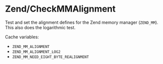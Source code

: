 # Zend/CheckMMAlignment

Test and set the alignment defines for the Zend memory manager (`ZEND_MM`). This
also does the logarithmic test.

Cache variables:

* `ZEND_MM_ALIGNMENT`
* `ZEND_MM_ALIGNMENT_LOG2`
* `ZEND_MM_NEED_EIGHT_BYTE_REALIGNMENT`
